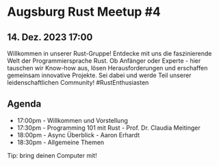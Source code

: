 # Augsburg Rust Meetup #4
## 14. Dez. 2023 17:00

Willkommen in unserer Rust-Gruppe! Entdecke mit uns die faszinierende Welt der Programmiersprache Rust. Ob Anfänger oder Experte - hier tauschen wir Know-how aus, lösen Herausforderungen und erschaffen gemeinsam innovative Projekte. Sei dabei und werde Teil unserer leidenschaftlichen Community! #RustEnthusiasten

## Agenda
- 17:00pm - Willkommen und Vorstellung
- 17:30pm - Programming 101 mit Rust - Prof. Dr. Claudia Meitinger
- 18:00pm - Async Überblick - Aaron Erhardt
- 18:30pm - Allgemeine Themen

Tip: bring deinen Computer mit!